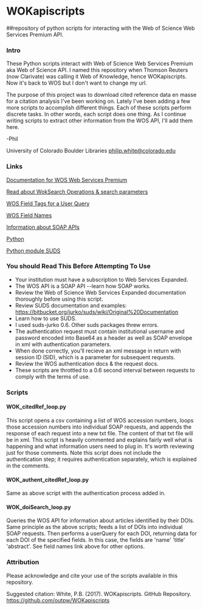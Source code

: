 # WOKapiscripts
##repository of python scripts for interacting with the Web of Science Web Services Premium API. 

### Intro

These Python scripts interact with Web of Science Web Services Premium aka Web of Science API. I named this repository when Thomson Reuters (now Clarivate) was calling it Web of Knowledge, hence WOKapiscripts. Now it's back to WOS but I don't want to change my url.

The purpose of this project was to download cited reference data en masse for a citation analysis I've been working on. Lately I've been adding a few more scripts to accomplish different things. Each of these scripts perform discrete tasks. In other words, each script does one thing. As I continue writing scripts to extract other information from the WOS API, I'll add them here.

-Phil

University of Colorado Boulder Libraries
philip.white@colorado.edu

### Links

[Documentation for WOS Web Services Premium](http://ipscience-help.thomsonreuters.com/wosWebServicesExpanded/WebServicesExpandedOverviewGroup/Introduction.html)

[Read about WokSearch Operations & search parameters](http://ipscience-help.thomsonreuters.com/wosWebServicesExpanded/WebServiceOperationsGroup/WSPremiumOperations.html)

[WOS Field Tags for a User Query](http://ipscience-help.thomsonreuters.com/wosWebServicesExpanded/WebServiceOperationsGroup/WSPremiumOperations/wokSearchGroup/search/user_query/fieldTagsGroup/WOSfieldTags.html)

[WOS Field Names](http://ipscience-help.thomsonreuters.com/wosWebServicesExpanded/appendix1Group/wosfieldNameTable.html)

[Information about SOAP APIs](https://www.w3schools.com/xml/xml_soap.asp)

[Python](https://www.python.org/)

[Python module SUDS](https://bitbucket.org/jurko/suds/wiki/Original%20Documentation)

### You should Read This Before Attempting To Use

- Your institution must have a subscription to Web Services Expanded.
- The WOS API is a SOAP API --learn how SOAP works.
- Review the Web of Science Web Services Expanded documentation thoroughly before using this script.
- Review SUDS documentation and examples: https://bitbucket.org/jurko/suds/wiki/Original%20Documentation 
- Learn how to use SUDS.
- I used suds-jurko 0.6. Other suds packages threw errors.
- The authentication request must contain institutional username and password encoded into Base64 as a header as well as SOAP envelope in xml with authentication parameters.
- When done correctly, you'll recieve an xml message in return with session ID (SID), which is a parameter for subsequent requests.
- Review the WOS authentication docs & the request docs.
- These scripts are throttled to a 0.6 second interval between requests to comply with the terms of use.
 
### Scripts

#### WOK_citedRef_loop.py
This script opens a csv containing a list of WOS accession numbers, loops those accession numbers into individual SOAP requests, and appends the response of each request into a new txt file. The content of that txt file will be in xml. This script is heavily commented and explains fairly well what is happening and what information users need to plug in. It's worth reviewing just for those comments. Note this script does not include the authentication step; it requires authentication separately, which is explained in the comments.

#### WOK_authent_citedRef_loop.py
Same as above script with the authentication process added in. 

#### WOK_doiSearch_loop.py
Queries the WOS API for information about articles identified by their DOIs. Same principle as the above scripts; feeds a list of DOIs into individual SOAP requests. Then performs a userQuery for each DOI, returning data for each DOI of the specified fields. In this case, the fields are 'name' 'title' 'abstract'. See field names link above for other options. 

### Attribution
Please acknowledge and cite your use of the scripts available in this repository.

Suggested citation: White, P.B. (2017). WOKapiscripts. GitHub Repository. https://github.com/outpw/WOKapiscripts
